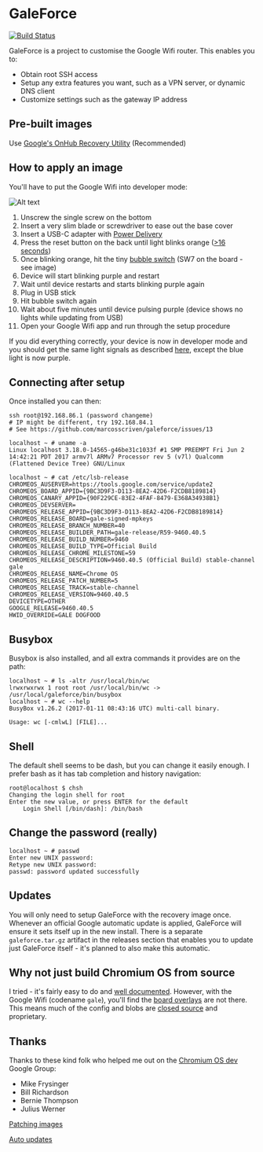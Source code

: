 # GaleForce

[![Build Status](https://travis-ci.org/marcosscriven/galeforce.svg?branch=master)](https://travis-ci.org/marcosscriven/galeforce)

GaleForce is a project to customise the Google Wifi router. This enables you to:

* Obtain root SSH access
* Setup any extra features you want, such as a VPN server, or dynamic DNS client
* Customize settings such as the gateway IP address

## Pre-built images

Use [Google's OnHub Recovery Utility](https://chrome.google.com/webstore/detail/onhub-recovery-utility/eakkgknfmgeecamodkgdnoabcphgaidc) (Recommended)

## How to apply an image

You'll have to put the Google Wifi into developer mode:

![Alt text](http://i.imgur.com/iCPe0WO.jpg "Google WIfi")

1. Unscrew the single screw on the bottom
2. Insert a very slim blade or screwdriver to ease out the base cover
3. Insert a USB-C adapter with [Power Delivery](https://www.amazon.co.uk/gp/product/B01NBP36YY/ref=as_li_tl?ie=UTF8&camp=1634&creative=6738&creativeASIN=B01NBP36YY&linkCode=as2&tag=marcosscriven-21&linkId=35cc735debc0c8d627fa7fd21f8fc719)
4. Press the reset button on the back until light blinks orange ([>16 seconds](https://chromium.googlesource.com/chromiumos/third_party/coreboot/+/firmware-gale-8281.B/src/mainboard/google/gale/chromeos.c#118))
5. Once blinking orange, hit the tiny [bubble switch](https://chromium.googlesource.com/chromiumos/third_party/coreboot/+/firmware-gale-8281.B/src/mainboard/google/gale/chromeos.c#78) (SW7 on the board - see image)
6. Device will start blinking purple and restart
7. Wait until device restarts and starts blinking purple again
8. Plug in USB stick
9. Hit bubble switch again
10. Wait about five minutes until device pulsing purple (device shows no lights while updating from USB)
11. Open your Google Wifi app and run through the setup procedure

If you did everything correctly, your device is now in developer mode and you should get the same light signals as described [here](https://support.google.com/wifi/answer/6191584?hl=en), except the blue light is now purple.

## Connecting after setup

Once installed you can then:

```
ssh root@192.168.86.1 (password changeme)
# IP might be different, try 192.168.84.1
# See https://github.com/marcosscriven/galeforce/issues/13
```

```
localhost ~ # uname -a
Linux localhost 3.18.0-14565-g46be31c1033f #1 SMP PREEMPT Fri Jun 2 14:42:21 PDT 2017 armv7l ARMv7 Processor rev 5 (v7l) Qualcomm (Flattened Device Tree) GNU/Linux

localhost ~ # cat /etc/lsb-release
CHROMEOS_AUSERVER=https://tools.google.com/service/update2
CHROMEOS_BOARD_APPID={9BC3D9F3-D113-8EA2-42D6-F2CDB8189814}
CHROMEOS_CANARY_APPID={90F229CE-83E2-4FAF-8479-E368A34938B1}
CHROMEOS_DEVSERVER=
CHROMEOS_RELEASE_APPID={9BC3D9F3-D113-8EA2-42D6-F2CDB8189814}
CHROMEOS_RELEASE_BOARD=gale-signed-mpkeys
CHROMEOS_RELEASE_BRANCH_NUMBER=40
CHROMEOS_RELEASE_BUILDER_PATH=gale-release/R59-9460.40.5
CHROMEOS_RELEASE_BUILD_NUMBER=9460
CHROMEOS_RELEASE_BUILD_TYPE=Official Build
CHROMEOS_RELEASE_CHROME_MILESTONE=59
CHROMEOS_RELEASE_DESCRIPTION=9460.40.5 (Official Build) stable-channel gale
CHROMEOS_RELEASE_NAME=Chrome OS
CHROMEOS_RELEASE_PATCH_NUMBER=5
CHROMEOS_RELEASE_TRACK=stable-channel
CHROMEOS_RELEASE_VERSION=9460.40.5
DEVICETYPE=OTHER
GOOGLE_RELEASE=9460.40.5
HWID_OVERRIDE=GALE DOGFOOD
```

## Busybox

Busybox is also installed, and all extra commands it provides are on the path:

```
localhost ~ # ls -altr /usr/local/bin/wc
lrwxrwxrwx 1 root root /usr/local/bin/wc -> /usr/local/galeforce/bin/busybox
localhost ~ # wc --help
BusyBox v1.26.2 (2017-01-11 08:43:16 UTC) multi-call binary.

Usage: wc [-cmlwL] [FILE]...
```

## Shell

The default shell seems to be dash, but you can change it easily enough. I prefer bash as it has tab completion and
history navigation:

```
root@localhost $ chsh
Changing the login shell for root
Enter the new value, or press ENTER for the default
	Login Shell [/bin/dash]: /bin/bash
```

## Change the password (really)

```
localhost ~ # passwd
Enter new UNIX password:
Retype new UNIX password:
passwd: password updated successfully
```
## Updates

You will only need to setup GaleForce with the recovery image once. Whenever an official Google automatic update is applied, GaleForce will ensure it sets itself up in the new install. There is a separate ```galeforce.tar.gz``` artifact in the releases section that enables you to update just GaleForce itself - it's planned to also make this automatic.

## Why not just build Chromium OS from source

I tried - it's fairly easy to do and [well documented](http://www.chromium.org/chromium-os/developer-guide#TOC-Select-a-board).
However, with the Google Wifi (codename ```gale```), you'll find the [board overlays](http://www.chromium.org/chromium-os/developer-guide#TOC-Select-a-board) are not there.
This means much of the config and blobs are [closed source](https://www.chromium.org/chromium-os/how-tos-and-troubleshooting/chromiumos-board-porting-guide/private-boards) and proprietary.

## Thanks

Thanks to these kind folk who helped me out on the [Chromium OS dev](https://groups.google.com/a/chromium.org/forum/?hl=en#!forum/chromium-os-dev) Google Group:

* Mike Frysinger
* Bill Richardson
* Bernie Thompson
* Julius Werner

[Patching images](https://groups.google.com/a/chromium.org/forum/?hl=en#!topic/chromium-os-dev/nggdayKYTTE)

[Auto updates](https://groups.google.com/a/chromium.org/forum/?hl=en#!topic/chromium-os-dev/uLbB6t0BQPQ)
